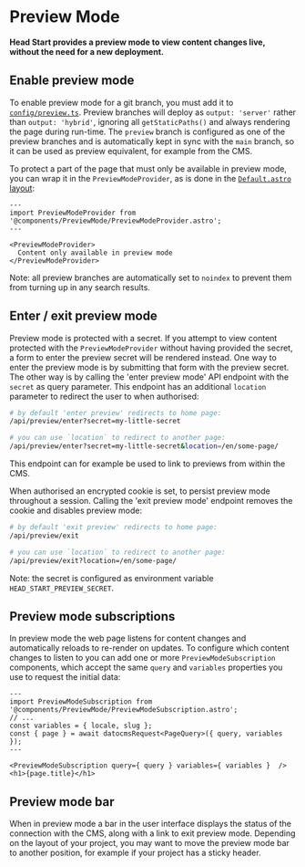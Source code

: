 # Preview Mode

**Head Start provides a preview mode to view content changes live, without the need for a new deployment.**

## Enable preview mode

To enable preview mode for a git branch, you must add it to [`config/preview.ts`](../config/preview.ts). Preview branches will deploy as `output: 'server'` rather than `output: 'hybrid'`, ignoring all `getStaticPaths()` and always rendering the page during run-time. The `preview` branch is configured as one of the preview branches and is automatically kept in sync with the `main` branch, so it can be used as preview equivalent, for example from the CMS.

To protect a part of the page that must only be available in preview mode, you can wrap it in the `PreviewModeProvider`, as is done in the [`Default.astro` layout](../src/layouts/Default.astro):

```astro
---
import PreviewModeProvider from '@components/PreviewMode/PreviewModeProvider.astro';
---

<PreviewModeProvider>
  Content only available in preview mode
</PreviewModeProvider>
```

Note: all preview branches are automatically set to `noindex` to prevent them from turning up in any search results.

## Enter / exit preview mode

Preview mode is protected with a secret. If you attempt to view content protected with the `PreviewModeProvider` without having provided the secret, a form to enter the preview secret will be rendered instead. One way to enter the preview mode is by submitting that form with the preview secret. The other way is by calling the 'enter preview mode' API endpoint with the `secret` as query parameter. This endpoint has an additional `location` parameter to redirect the user to when authorised:

```bash
# by default 'enter preview' redirects to home page:
/api/preview/enter?secret=my-little-secret

# you can use `location` to redirect to another page:
/api/preview/enter?secret=my-little-secret&location=/en/some-page/
```

This endpoint can for example be used to link to previews from within the CMS.

When authorised an encrypted cookie is set, to persist preview mode throughout a session. Calling the 'exit preview mode' endpoint removes the cookie and disables preview mode:

```bash
# by default 'exit preview' redirects to home page:
/api/preview/exit

# you can use `location` to redirect to another page:
/api/preview/exit?location=/en/some-page/
```

Note: the secret is configured as environment variable `HEAD_START_PREVIEW_SECRET`.

## Preview mode subscriptions

In preview mode the web page listens for content changes and automatically reloads to re-render on updates. To configure which content changes to listen to you can add one or more `PreviewModeSubscription` components, which accept the same `query` and `variables` properties you use to request the initial data:

```astro
---
import PreviewModeSubscription from '@components/PreviewMode/PreviewModeSubscription.astro';
// ...
const variables = { locale, slug };
const { page } = await datocmsRequest<PageQuery>({ query, variables });
---

<PreviewModeSubscription query={ query } variables={ variables }  />
<h1>{page.title}</h1>
```

## Preview mode bar

When in preview mode a bar in the user interface displays the status of the connection with the CMS, along with a link to exit preview mode. Depending on the layout of your project, you may want to move the preview mode bar to another position, for example if your project has a sticky header.
